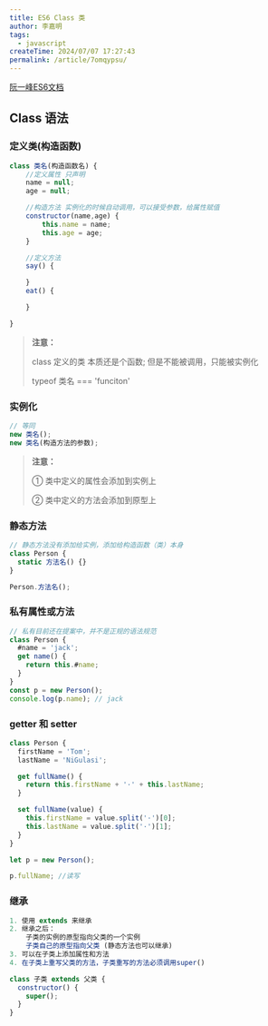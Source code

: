 ```yaml
---
title: ES6 Class 类
author: 李嘉明
tags:
  - javascript
createTime: 2024/07/07 17:27:43
permalink: /article/7omqypsu/
---
```


[阮一峰ES6文档](https://es6.ruanyifeng.com/#docs/class)

## Class 语法

### 定义类(构造函数)

```js
class 类名(构造函数名) {
    //定义属性 只声明
    name = null;
    age = null;

    //构造方法 实例化的时候自动调用，可以接受参数，给属性赋值
    constructor(name,age) {
        this.name = name;
        this.age = age;
    }

    //定义方法
    say() {

    }
    eat() {

    }

}
```

> **注意：**
>
> class 定义的类 本质还是个函数; 但是不能被调用，只能被实例化
>
> typeof 类名 === 'funciton'

### 实例化

```js
// 等同
new 类名();
new 类名(构造方法的参数);
```

> **注意：**
>
> ① 类中定义的属性会添加到实例上
>
> ② 类中定义的方法会添加到原型上

### 静态方法

```js
// 静态方法没有添加给实例，添加给构造函数（类）本身
class Person {
  static 方法名() {}
}

Person.方法名();
```

### 私有属性或方法

```js
// 私有目前还在提案中，并不是正规的语法规范
class Person {
  #name = 'jack';
  get name() {
    return this.#name;
  }
}
const p = new Person();
console.log(p.name); // jack
```

### getter 和 setter

```js
class Person {
  firstName = 'Tom';
  lastName = 'NiGulasi';

  get fullName() {
    return this.firstName + '·' + this.lastName;
  }

  set fullName(value) {
    this.firstName = value.split('·')[0];
    this.lastName = value.split('·')[1];
  }
}

let p = new Person();

p.fullName; //读写
```

### 继承

```js
1. 使用 extends 来继承
2. 继承之后：
	子类的实例的原型指向父类的一个实例
	子类自己的原型指向父类 (静态方法也可以继承)
3. 可以在子类上添加属性和方法
4. 在子类上重写父类的方法，子类重写的方法必须调用super()
```

```js
class 子类 extends 父类 {
  constructor() {
    super();
  }
}
```
